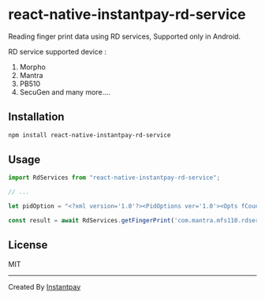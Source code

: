 # react-native-instantpay-rd-service

Reading finger print data using RD services, Supported only in Android.

RD service supported device :

1. Morpho
2. Mantra
3. PB510
4. SecuGen and many more....


## Installation

```sh
npm install react-native-instantpay-rd-service
```

## Usage


```js
import RdServices from "react-native-instantpay-rd-service";

// ...

let pidOption = "<?xml version='1.0'?><PidOptions ver='1.0'><Opts fCount='1' fType='1' iCount='0' pCount='0' format='0' pidVer='2.0' timeout='10000' posh='UNKNOWN' env='PP' /><CustOpts></CustOpts></PidOptions>";

const result = await RdServices.getFingerPrint('com.mantra.mfs110.rdservice', pidOption);
```

## License

MIT

---

Created By [Instantpay](https://www.instantpay.in)
